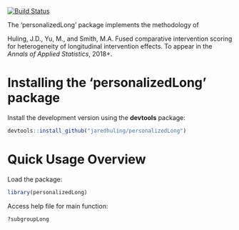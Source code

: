 
[![Build
Status](https://travis-ci.org/jaredhuling/personalizedLong.svg?branch=master)](https://travis-ci.org/jaredhuling/personalizedLong)

The ‘personalizedLong’ package implements the methodology of

Huling, J.D., Yu, M., and Smith, M.A. Fused comparative intervention
scoring for heterogeneity of longitudinal intervention effects. To
appear in the *Annals of Applied Statistics*, 2018+.

# Installing the ‘personalizedLong’ package

Install the development version using the **devtools** package:

``` r
devtools::install_github("jaredhuling/personalizedLong")
```

# Quick Usage Overview

Load the package:

``` r
library(personalizedLong)
```

Access help file for main function:

``` r
?subgroupLong
```
